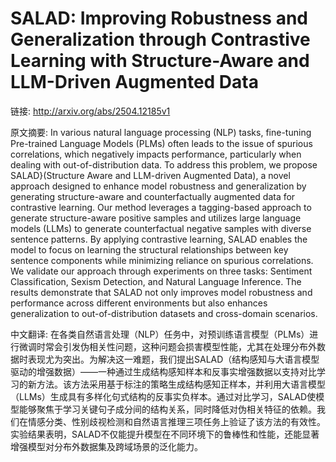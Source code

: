 # SALAD: Improving Robustness and Generalization through Contrastive Learning with Structure-Aware and LLM-Driven Augmented Data

链接: http://arxiv.org/abs/2504.12185v1

原文摘要:
In various natural language processing (NLP) tasks, fine-tuning Pre-trained
Language Models (PLMs) often leads to the issue of spurious correlations, which
negatively impacts performance, particularly when dealing with
out-of-distribution data. To address this problem, we propose SALAD}(Structure
Aware and LLM-driven Augmented Data), a novel approach designed to enhance
model robustness and generalization by generating structure-aware and
counterfactually augmented data for contrastive learning. Our method leverages
a tagging-based approach to generate structure-aware positive samples and
utilizes large language models (LLMs) to generate counterfactual negative
samples with diverse sentence patterns. By applying contrastive learning, SALAD
enables the model to focus on learning the structural relationships between key
sentence components while minimizing reliance on spurious correlations. We
validate our approach through experiments on three tasks: Sentiment
Classification, Sexism Detection, and Natural Language Inference. The results
demonstrate that SALAD not only improves model robustness and performance
across different environments but also enhances generalization to
out-of-distribution datasets and cross-domain scenarios.

中文翻译:
在各类自然语言处理（NLP）任务中，对预训练语言模型（PLMs）进行微调时常会引发伪相关性问题，这种问题会损害模型性能，尤其在处理分布外数据时表现尤为突出。为解决这一难题，我们提出SALAD（结构感知与大语言模型驱动的增强数据）——一种通过生成结构感知样本和反事实增强数据以支持对比学习的新方法。该方法采用基于标注的策略生成结构感知正样本，并利用大语言模型（LLMs）生成具有多样化句式结构的反事实负样本。通过对比学习，SALAD使模型能够聚焦于学习关键句子成分间的结构关系，同时降低对伪相关特征的依赖。我们在情感分类、性别歧视检测和自然语言推理三项任务上验证了该方法的有效性。实验结果表明，SALAD不仅能提升模型在不同环境下的鲁棒性和性能，还能显著增强模型对分布外数据集及跨域场景的泛化能力。


